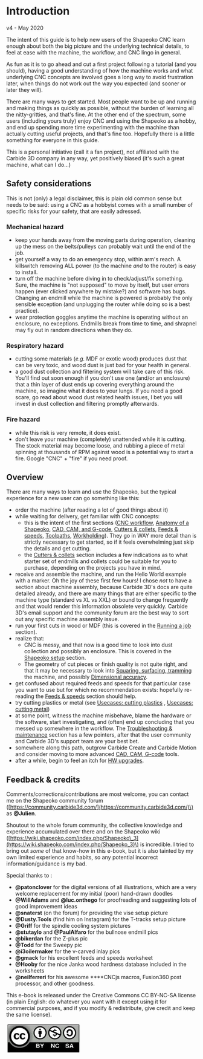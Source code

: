 # Introduction

v4 - May 2020

The intent of this guide is to help new users of the Shapeoko CNC learn enough about both the big picture and the underlying technical details, to feel at ease with the machine, the workflow, and CNC lingo in general.

As fun as it is to go ahead and cut a first project following a tutorial \(and you should\), having a good understanding of how the machine works and what underlying CNC concepts are involved goes a long way to avoid frustration later, when things do not work out the way you expected \(and sooner or later they will\).

There are many ways to get started. Most people want to be up and running and making things as quickly as possible, without the burden of learning all the nitty-gritties, and that's fine. At the other end of the spectrum, some users \(including yours truly\) enjoy CNC and using the Shapeoko as a hobby, and end up spending more time experimenting with the machine than actually cutting useful projects, and that's fine too. Hopefully there is a little something for everyone in this guide.

This is a personal initiative \(call it a fan project\), not affiliated with the Carbide 3D company in any way, yet positively biased \(it's such a great machine, what can I do...\) 

## Safety considerations

This is not \(only\) a legal disclaimer, this is plain old common sense but needs to be said: using a CNC as a hobbyist comes with a small number of specific risks for your safety, that are easily adressed.

### Mechanical hazard

* keep your hands away from the moving parts during operation, cleaning up the mess on the belts/pulleys can probably wait until the end of the job.
* get yourself a way to do an emergency stop, within arm's reach. A killswitch removing ALL power \(to the machine _and_ to the router\) is easy to install.
* turn off the machine before diving in to check/adjust/fix something. Sure, the machine is "not supposed" to move by itself, but user errors happen \(ever clicked anywhere by mistake?\) and software has bugs. Changing an endmill while the machine is powered is probably the only sensible exception \(and unplugging the router while doing so is a best practice\).
* wear protection goggles anytime the machine is operating without an enclosure, no exceptions. Endmills break from time to time, and shrapnel may fly out in random directions when they do. 

### Respiratory hazard

* cutting some materials \(_e.g._ MDF or exotic wood\) produces dust that can be very toxic, and wood dust is just bad for your health in general. 
* a good dust collection and filtering system will take care of this risk. You'll find out soon enough if you don't use one \(and/or an enclosure\) that a thin layer of dust ends up covering everything around the machine, so imagine what it does to your lungs. If you need a good scare, go read about wood dust related health issues, I bet you will invest in dust collection and filtering promptly afterwards.

### **Fire hazard**

* while this risk is very remote, it does exist.
* don't leave your machine \(completely\) unattended while it is cutting. The stock material may become loose, and rubbing a piece of metal spinning at thousands of RPM against wood is a potential way to start a fire. Google "CNC" + "fire" if you need proof.

## **Overview**

There are many ways to learn and use the Shapeoko, but the typical experience for a new user can go something like this:

* order the machine \(after reading a lot of good things about it\) 
* while waiting for delivery, get familiar with CNC concepts: 
  * this is the intent of the first sections \([CNC workflow](workflow.md), [Anatomy of a Shapeoko](anatomy-of-a-shapeoko.md), [CAD, CAM, and G-code](cad-cam-tools.md), [Cutters & collets](cutters.md), [Feeds & speeds](feeds-and-speeds-basics.md), [Toolpaths](toolpath-basics.md), [Workholding](workholding.md)\). They go in WAY more detail than is strictly necessary to get started, so if it feels overwhelming just skip the details and get cutting.
  * the [Cutters & collets](cutters.md) section includes a few indications as to what starter set of endmills and collets could be suitable for you to purchase, depending on the projects you have in mind. 
* receive and assemble the machine, and run the Hello World example with a marker. Oh the joy of these first few hours! I chose _not_ to have a section about machine assembly, because Carbide 3D's docs are quite detailed already, and there are many things that are either specific to the machine type \(standard vs XL vs XXL\) or bound to change frequently and that would render this information obsolete very quickly. Carbide 3D's email support and the community forum are the best way to sort out any specific machine assembly issue.
* run your first cuts in wood or MDF \(this is covered in the [Running a job](first-cuts.md) section\). 
* realize that:
  * CNC is messy, and that now is a good time to look into dust collection and possibly an enclosure. This is covered in the [Shapeoko setup](dust-collection.md) section.
  * The geometry of cut pieces or finish quality is not quite right, and that it may be necessary to look into [Squaring, surfacing, tramming](squaring.md) the machine, and possibly [Dimensional accuracy](x-y-z-calibration.md).
* get confused about required feeds and speeds for that particular case you want to use but for which no recommendation exists: hopefully re-reading the [Feeds & speeds](feeds-and-speeds-basics.md) section should help.
* try cutting plastics or metal \(see [Usecases: cutting plastics](cutting-plastics.md) , [Usecases: cutting metal](cutting-metal.md)\)
* at some point, witness the machine misbehave, blame the hardware or the software, start investigating, and \(often\) end up concluding that you messed up somewhere in the workflow. The [Troubleshooting & maintenance](maintenance.md) section has a few pointers, after that the user community and Carbide 3D's support team are your best bet.
* somewhere along this path, outgrow Carbide Create and Carbide Motion and consider moving to more advanced [CAD, CAM, G-code](cad-cam-tools.md) tools.
* after a while, begin to feel an itch for [HW upgrades](upgrading-the-machine.md).

## **Feedback & credits**

Comments/corrections/contributions are most welcome, you can contact me on the Shapeoko community forum \([https://community.carbide3d.com/](https://community.carbide3d.com/)\) as **@Julien**.

Shoutout to the whole forum community, the collective knowledge and experience accumulated over there and on the Shapeoko wiki \([https://wiki.shapeoko.com/index.php/Shapeoko\_3](https://wiki.shapeoko.com/index.php/Shapeoko_3)\) is incredible. I tried to bring out _some_ of that know-how in this e-book, but it is also tainted by my own limited experience and habits, so any potential incorrect information/guidance is my bad.

Special thanks to :

* **@patonclover** for the digital versions of all illustrations, which are a very welcome replacement for my initial \(poor\) hand-drawn doodles
* **@WillAdams** and **@luc.onthego** for proofreading and suggesting lots of good improvement ideas
* **@snaterst** \(on the forum\) for providing the vise setup picture
* **@Dusty.Tools** \(find him on Instagram\) for the T-tracks setup picture
* **@Griff** for the spindle cooling system pictures
* **@stutaylo** and **@PaulAlfaro** for the bullnose endmill pics
* **@bikerdan** for the Z-plus pic
* **@Todd** for the Sweepy pic
* **@i3oilermaker** for the v-carved inlay pics
* **@gmack** for his excellent feeds and speeds worksheet
* **@Hooby** for the nice Janka wood hardness database included in the worksheets
* **@neilferreri** for his awesome ****CNCjs macros, Fusion360 post processor, and other goodness.

This e-book is released under the Creative Commons CC BY-NC-SA license \(in plain English: do whatever you want with it except using it for commercial purposes, and if you modify & redistribute, give credit and keep the same license\).

![](.gitbook/assets/cc-by-nc-sa.png)





